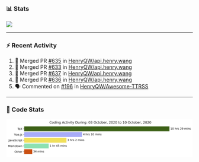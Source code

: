 ### :bar_chart: Stats

<a href="#">
  <img align="center" src="https://github-readme-stats.vercel.app/api?username=henryqw&count_private=true&show_icons=true" />
</a>
<!-- <a href="#">
  <img align="center" src="https://github-readme-stats-git-master.henryqw.vercel.app/api/top-langs/?username=HenryQW&layout=compact" />
</a> -->

---

### :zap: Recent Activity

<!--START_SECTION:activity-->

1. 🎉 Merged PR [#635](https://github.com/HenryQW/api.henry.wang/pull/635) in [HenryQW/api.henry.wang](https://github.com/HenryQW/api.henry.wang)
2. 🎉 Merged PR [#633](https://github.com/HenryQW/api.henry.wang/pull/633) in [HenryQW/api.henry.wang](https://github.com/HenryQW/api.henry.wang)
3. 🎉 Merged PR [#637](https://github.com/HenryQW/api.henry.wang/pull/637) in [HenryQW/api.henry.wang](https://github.com/HenryQW/api.henry.wang)
4. 🎉 Merged PR [#636](https://github.com/HenryQW/api.henry.wang/pull/636) in [HenryQW/api.henry.wang](https://github.com/HenryQW/api.henry.wang)
5. 🗣 Commented on [#196](https://github.com/HenryQW/Awesome-TTRSS/issues/196) in [HenryQW/Awesome-TTRSS](https://github.com/HenryQW/Awesome-TTRSS)
<!--END_SECTION:activity-->

---

### :calendar: Code Stats

![WakaTime](https://github.com/HenryQW/HenryQW/blob/master/images/stat.svg)
